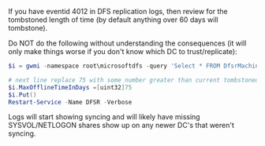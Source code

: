 If you have eventid 4012 in DFS replication logs, then review for the tombstoned length of time (by default anything over 60 days will tombstone).

Do NOT do the following without understanding the consequences (it will only make things worse if you don't know which DC to trust/replicate):

```powershell
$i = gwmi -namespace root\microsoftdfs -query 'Select * FROM DfsrMachineConfig'

# next line replace 75 with some number greater than current tombstoned days in eventlog
$i.MaxOfflineTimeInDays =[uint32]75
$i.Put()
Restart-Service -Name DFSR -Verbose
```
Logs will start showing syncing and will likely have missing SYSVOL/NETLOGON shares show up on any newer DC's that weren't syncing.
